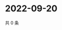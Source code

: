 # 2022-09-20

共 0 条

<!-- BEGIN WEIBO -->
<!-- 最后更新时间 Tue Sep 20 2022 14:38:08 GMT+0800 (China Standard Time) -->

<!-- END WEIBO -->
